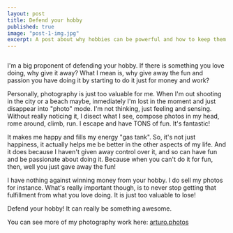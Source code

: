 ```yaml
---
layout: post
title: Defend your hobby
published: true
image: "post-1-img.jpg"
excerpt: A post about why hobbies can be powerful and how to keep them going.
---
```



<div><img src="{{site.baseurl}}/public/images/long-img-2.jpg" alt=""></div>

<p>I'm a big proponent of defending your hobby. If there is something you love doing, why give it away? What I mean is, why give away the fun and passion you have doing it by starting to do it just for money and work?</p>
<p>Personally, photography is just too valuable for me. When I'm out shooting in the city or a beach maybe, inmediately I'm lost in the moment and just disappear into "photo" mode. I'm not thinking, just feeling and sensing. Without really noticing it, I disect what I see, compose photos in my head, rome around, climb, run. I escape and have TONS of fun. It's fantastic!</p>
<p>It makes me happy and fills my energy "gas tank". So, it's not just happiness, it actually helps me be better in the other aspects of my life. And it does because I haven't given away control over it, and so can have fun and be passionate about doing it. Because when you can't do it for fun, then, well you just gave away the fun!</p>
<p>I have nothing against winning money from your hobby. I do sell my photos for instance. What's really important though, is to never stop getting that fulfillment from what you love doing. It is just too valuable to lose!</p>
<p>Defend your hobby! It can really be something awesome.
<p>You can see more of my photography work here: <a href="http://arturo.photos">arturo.photos</a></p>
